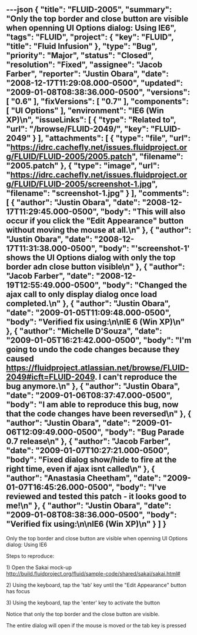 ---json
{
  "title": "FLUID-2005",
  "summary": "Only the top border and close button are visible when openning UI Options dialog: Using IE6",
  "tags": "FLUID",
  "project": {
    "key": "FLUID",
    "title": "Fluid Infusion"
  },
  "type": "Bug",
  "priority": "Major",
  "status": "Closed",
  "resolution": "Fixed",
  "assignee": "Jacob Farber",
  "reporter": "Justin Obara",
  "date": "2008-12-17T11:29:08.000-0500",
  "updated": "2009-01-08T08:38:36.000-0500",
  "versions": [
    "0.6"
  ],
  "fixVersions": [
    "0.7"
  ],
  "components": [
    "UI Options"
  ],
  "environment": "IE6 (Win XP)\n",
  "issueLinks": [
    {
      "type": "Related to",
      "url": "/browse/FLUID-2049/",
      "key": "FLUID-2049"
    }
  ],
  "attachments": [
    {
      "type": "file",
      "url": "https://idrc.cachefly.net/issues.fluidproject.org/FLUID/FLUID-2005/2005.patch",
      "filename": "2005.patch"
    },
    {
      "type": "image",
      "url": "https://idrc.cachefly.net/issues.fluidproject.org/FLUID/FLUID-2005/screenshot-1.jpg",
      "filename": "screenshot-1.jpg"
    }
  ],
  "comments": [
    {
      "author": "Justin Obara",
      "date": "2008-12-17T11:29:45.000-0500",
      "body": "This will also occur if you click the \"Edit Appearance\" button without moving the mouse at all.\n"
    },
    {
      "author": "Justin Obara",
      "date": "2008-12-17T11:31:38.000-0500",
      "body": "'screenshot-1' shows the UI Options dialog with only the top border adn close button visible\n"
    },
    {
      "author": "Jacob Farber",
      "date": "2008-12-19T12:55:49.000-0500",
      "body": "Changed the ajax call to only display dialog once load completed.\n"
    },
    {
      "author": "Justin Obara",
      "date": "2009-01-05T11:09:48.000-0500",
      "body": "Verified fix using:\n\nIE 6 (Win XP)\n"
    },
    {
      "author": "Michelle D'Souza",
      "date": "2009-01-05T16:21:42.000-0500",
      "body": "I'm going to undo the code changes because they caused <https://fluidproject.atlassian.net/browse/FLUID-2049#icft=FLUID-2049>. I can't reproduce the bug anymore.\n"
    },
    {
      "author": "Justin Obara",
      "date": "2009-01-06T08:37:47.000-0500",
      "body": "I am able to reproduce this bug, now that the code changes have been reversed\n"
    },
    {
      "author": "Justin Obara",
      "date": "2009-01-06T12:09:49.000-0500",
      "body": "Bug Parade  0.7 release\n"
    },
    {
      "author": "Jacob Farber",
      "date": "2009-01-07T10:27:21.000-0500",
      "body": "Fixed dialog show/hide to fire at the right time, even if ajax isnt called\n"
    },
    {
      "author": "Anastasia Cheetham",
      "date": "2009-01-07T16:45:26.000-0500",
      "body": "I've reviewed and tested this patch - it looks good to me!\n"
    },
    {
      "author": "Justin Obara",
      "date": "2009-01-08T08:38:36.000-0500",
      "body": "Verified fix using:\n\nIE6 (Win XP)\n"
    }
  ]
}
---
Only the top border and close button are visible when openning UI Options dialog: Using IE6

Steps to reproduce:

1\) Open the Sakai mock-up\
<http://build.fluidproject.org/fluid/sample-code/shared/sakai/sakai.html#>

2\) Using the keyboard, tap the 'tab' key until the "Edit Appearance" button has focus

3\) Using the keyboard, tap the 'enter' key to activate the button

Notice that only the top border and the close button  are visible.

The entire dialog will open if the mouse is moved or the tab key is pressed

        